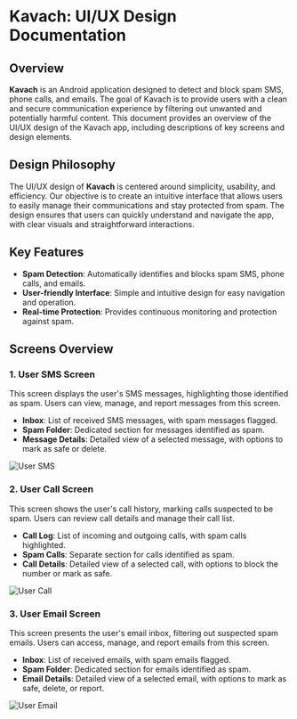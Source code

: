 # Kavach: UI/UX Design Documentation

## Overview
**Kavach** is an Android application designed to detect and block spam SMS, phone calls, and emails. The goal of Kavach is to provide users with a clean and secure communication experience by filtering out unwanted and potentially harmful content. This document provides an overview of the UI/UX design of the Kavach app, including descriptions of key screens and design elements.

## Design Philosophy
The UI/UX design of **Kavach** is centered around simplicity, usability, and efficiency. Our objective is to create an intuitive interface that allows users to easily manage their communications and stay protected from spam. The design ensures that users can quickly understand and navigate the app, with clear visuals and straightforward interactions.

## Key Features
- **Spam Detection**: Automatically identifies and blocks spam SMS, phone calls, and emails.
- **User-friendly Interface**: Simple and intuitive design for easy navigation and operation.
- **Real-time Protection**: Provides continuous monitoring and protection against spam.

## Screens Overview

### 1. User SMS Screen
This screen displays the user's SMS messages, highlighting those identified as spam. Users can view, manage, and report messages from this screen.

- **Inbox**: List of received SMS messages, with spam messages flagged.
- **Spam Folder**: Dedicated section for messages identified as spam.
- **Message Details**: Detailed view of a selected message, with options to mark as safe or delete.

![User SMS](https://github.com/diya32/UI-UX-App-Design-only/assets/87304430/a11d869a-da64-4f09-949b-e538e2038ff7)

### 2. User Call Screen
This screen shows the user's call history, marking calls suspected to be spam. Users can review call details and manage their call list.

- **Call Log**: List of incoming and outgoing calls, with spam calls highlighted.
- **Spam Calls**: Separate section for calls identified as spam.
- **Call Details**: Detailed view of a selected call, with options to block the number or mark as safe.

![User Call](https://github.com/diya32/UI-UX-App-Design-only/assets/87304430/ecf1119e-e4bd-4aca-95ca-d55414c6bce7)

### 3. User Email Screen
This screen presents the user's email inbox, filtering out suspected spam emails. Users can access, manage, and report emails from this screen.

- **Inbox**: List of received emails, with spam emails flagged.
- **Spam Folder**: Dedicated section for emails identified as spam.
- **Email Details**: Detailed view of a selected email, with options to mark as safe, delete, or report.

![User Email](https://github.com/diya32/UI-UX-App-Design-only/assets/87304430/0779600b-97be-4a28-b53f-49294981c36e)

